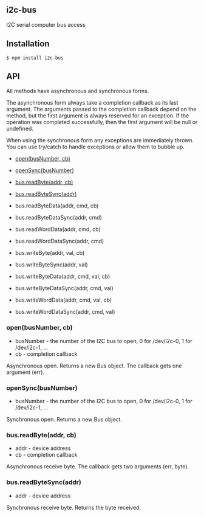 ## i2c-bus

I2C serial computer bus access

## Installation

    $ npm install i2c-bus

## API

All methods have asynchronous and synchronous forms.

The asynchronous form always take a completion callback as its last argument.
The arguments passed to the completion callback depend on the method, but the
first argument is always reserved for an exception. If the operation was
completed successfully, then the first argument will be null or undefined.

When using the synchronous form any exceptions are immediately thrown. You can
use try/catch to handle exceptions or allow them to bubble up. 

- [open(busNumber, cb)](https://github.com/fivdi/i2c-bus#openbusnumber-cb)
- [openSync(busNumber)](https://github.com/fivdi/i2c-bus#opensyncbusnumber)

- [bus.readByte(addr, cb)](https://github.com/fivdi/i2c-bus#busreadbyteaddr-cb)
- [bus.readByteSync(addr)](https://github.com/fivdi/i2c-bus#busreadbytesyncaddr)
- bus.readByteData(addr, cmd, cb)
- bus.readByteDataSync(addr, cmd)
- bus.readWordData(addr, cmd, cb)
- bus.readWordDataSync(addr, cmd)
- bus.writeByte(addr, val, cb)
- bus.writeByteSync(addr, val)
- bus.writeByteData(addr, cmd, val, cb)
- bus.writeByteDataSync(addr, cmd, val)
- bus.writeWordData(addr, cmd, val, cb)
- bus.writeWordDataSync(addr, cmd, val)

### open(busNumber, cb)
- busNumber - the number of the I2C bus to open, 0 for /dev/i2c-0, 1 for /dev/i2c-1, ...
- cb - completion callback

Asynchronous open. Returns a new Bus object. The callback gets one argument (err).

### openSync(busNumber)
- busNumber - the number of the I2C bus to open, 0 for /dev/i2c-0, 1 for /dev/i2c-1, ...

Synchronous open. Returns a new Bus object.

### bus.readByte(addr, cb)
- addr - device address
- cb - completion callback

Asynchronous receive byte. The callback gets two arguments (err, byte).

### bus.readByteSync(addr)
- addr - device address

Synchronous receive byte. Returns the byte received.

